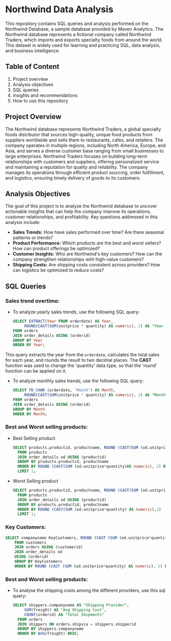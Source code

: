 # Northwind Data Analysis 
This repository contains SQL queries and analysis performed on the Northwind Database, a sample database provided by Maven Analytics. The Northwind database represents a fictional company called Northwind Traders, which imports and exports specialty foods from around the world. This dataset is widely used for learning and practicing SQL, data analysis, and business intelligence.

## **Table of Content**
1. Project overview
2. Analysis objectives
3. SQL queries
4. Insights and recommendations
5. How to use this repository

## **Project Overview**
The Northwind database represents Northwind Traders, a global specialty foods distributor that sources high-quality, unique food products from suppliers worldwide and sells them to restaurants, cafes, and retailers. The company operates in multiple regions, including North America, Europe, and Asia, and serves a diverse customer base ranging from small businesses to large enterprises. Northwind Traders focuses on building long-term relationships with customers and suppliers, offering personalized service and maintaining a reputation for quality and reliability. The company manages its operations through efficient product sourcing, order fulfillment, and logistics, ensuring timely delivery of goods to its customers.

## **Analysis Objectives**
The goal of this project is to analyze the Northwind database to uncover actionable insights that can help the company improve its operations, customer relationships, and profitability. Key questions addressed in this analysis include:
- **Sales Trends:** How have sales performed over time? Are there seasonal patterns or trends?
- **Product Performance:** Which products are the best and worst sellers? How can product offerings be optimized?
- **Customer Insights:** Who are Northwind's key customers? How can the company strengthen relationships with high-value customers?
- **Shipping Costs:** Are shipping costs consistent across providers? How can logistics be optimized to reduce costs?

## **SQL Queries**
### **Sales trend overtime:**
- To analyze yearly sales trends, use the following SQL query:
  ```sql
  SELECT EXTRACT(Year FROM orderdate) AS Year,
       ROUND(CAST(SUM(unitprice * quantity) AS numeric), 2) AS "Year Sales Trend"
  FROM orders
  JOIN order_details USING (orderid)
  GROUP BY Year
  ORDER BY Year;
This query extracts the year from the `orderdate`, calculates the total sales for each year, and rounds the result to two decimal places. The **CAST** function was used to change the 'quantity' data type, so that the 'round' function can be applied on it.

- To analyze monthly sales trends, use the following SQL query:
  ```sql
  SELECT TO_CHAR (orderdate, 'Month') AS Month,
       ROUND(CAST(SUM(unitprice * quantity) AS numeric), 2) AS "Monthly Sales Trend"
  FROM orders
  JOIN order_details USING (orderid)
  GROUP BY Month
  ORDER BY Month;

### **Best and Worst selling products:**
- Best Selling product
  ```sql
  SELECT products.productid, productname, ROUND (CAST(SUM (od.unitprice*quantity)AS numeric), 2) AS "Quantity Sold" 
	FROM products 
	JOIN order_details od USING (productid)
	GROUP BY products.productid, productname
	ORDER BY ROUND (CAST(SUM (od.unitprice*quantity)AS numeric), 2) DESC
	LIMIT 1;

- Worst Selling product
  ```sql
  SELECT products.productid, productname, ROUND (CAST(SUM (od.unitprice*quantity) AS numeric),2) AS "Quantity Sold" 
	FROM products 
	JOIN order_details od USING (productid)
	GROUP BY products.productid, productname
	ORDER BY ROUND (CAST(SUM (od.unitprice*quantity) AS numeric),2) 
	LIMIT 1; 
  
### **Key Customers:**
```sql
SELECT companyname KeyCustomers, ROUND (CAST (SUM (od.unitprice*quantity) AS numeric), 2) AS "Orders"
	FROM customers
	JOIN orders USING (customerid)
	JOIN order_details od
	USING (orderid)
	GROUP BY KeyCustomers
	ORDER BY ROUND (CAST (SUM (od.unitprice*quantity) AS numeric), 2) DESC
```

### **Best and Worst selling products:**
- To analyse the shipping costs among the different providers, use this sql query:
  ```sql
  SELECT shippers.companyname AS "Shipping Provider", 
       SUM(freight) AS "Avg Shipping Cost", 
       COUNT(orderid) AS "Total Shipments"
	FROM orders
	JOIN shippers ON orders.shipvia = shippers.shipperid
	GROUP BY shippers.companyname
	ORDER BY AVG(freight) DESC;
```

